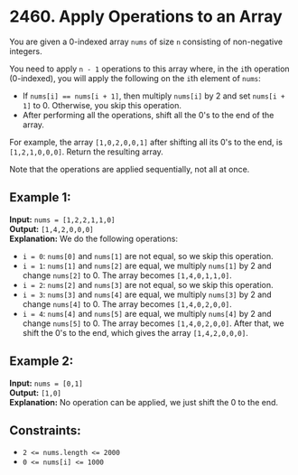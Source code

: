 # 2460. Apply Operations to an Array

You are given a 0-indexed array `nums` of size `n` consisting of non-negative integers.

You need to apply `n - 1` operations to this array where, in the `i`th operation (0-indexed), you will apply the following on the `i`th element of `nums`:

- If `nums[i] == nums[i + 1]`, then multiply `nums[i]` by 2 and set `nums[i + 1]` to 0. Otherwise, you skip this operation.
- After performing all the operations, shift all the 0's to the end of the array.

For example, the array `[1,0,2,0,0,1]` after shifting all its 0's to the end, is `[1,2,1,0,0,0]`.
Return the resulting array.

Note that the operations are applied sequentially, not all at once.

## Example 1:

**Input:** `nums = [1,2,2,1,1,0]`  
**Output:** `[1,4,2,0,0,0]`  
**Explanation:** We do the following operations:
- `i = 0`: `nums[0]` and `nums[1]` are not equal, so we skip this operation.
- `i = 1`: `nums[1]` and `nums[2]` are equal, we multiply `nums[1]` by 2 and change `nums[2]` to 0. The array becomes `[1,4,0,1,1,0]`.
- `i = 2`: `nums[2]` and `nums[3]` are not equal, so we skip this operation.
- `i = 3`: `nums[3]` and `nums[4]` are equal, we multiply `nums[3]` by 2 and change `nums[4]` to 0. The array becomes `[1,4,0,2,0,0]`.
- `i = 4`: `nums[4]` and `nums[5]` are equal, we multiply `nums[4]` by 2 and change `nums[5]` to 0. The array becomes `[1,4,0,2,0,0]`.
After that, we shift the 0's to the end, which gives the array `[1,4,2,0,0,0]`.

## Example 2:

**Input:** `nums = [0,1]`  
**Output:** `[1,0]`  
**Explanation:** No operation can be applied, we just shift the 0 to the end.

## Constraints:

- `2 <= nums.length <= 2000`
- `0 <= nums[i] <= 1000`
